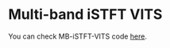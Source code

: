 # Multi-band iSTFT VITS
You can check MB-iSTFT-VITS code [here](https://github.com/MasayaKawamura/MB-iSTFT-VITS).
